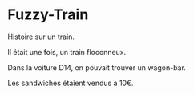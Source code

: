 # Fuzzy-Train
Histoire sur un train.

Il était une fois, un train floconneux.

Dans la voiture D14, on pouvait trouver un wagon-bar.

Les sandwiches étaient vendus à 10€.
